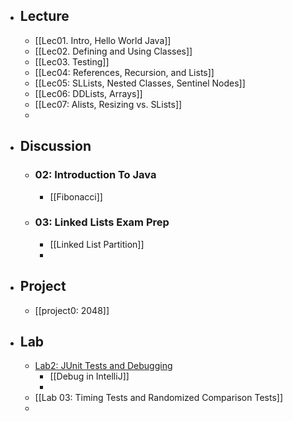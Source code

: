 - ## Lecture
	- [[Lec01. Intro, Hello World Java]]
	- [[Lec02. Defining and Using Classes]]
	- [[Lec03. Testing]]
	- [[Lec04: References, Recursion, and Lists]]
	- [[Lec05: SLLists, Nested Classes, Sentinel Nodes]]
	- [[Lec06: DDLists, Arrays]]
	- [[Lec07: Alists, Resizing vs. SLists]]
	-
- ## Discussion
	- ### 02: Introduction To Java
		- [[Fibonacci]]
	- ### 03: Linked Lists Exam Prep
		- [[Linked List Partition]]
		-
- ## Project
	- [[project0: 2048]]
- ## Lab
	- [Lab2: JUnit Tests and Debugging](https://sp21.datastructur.es/materials/lab/lab2/lab2)
		- [[Debug in IntelliJ]]
		-
	- [[Lab 03: Timing Tests and Randomized Comparison Tests]]
	-